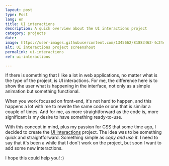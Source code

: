 ```yaml
---
layout: post
type: Post
lang: en
title: UI interactions
description: A quick overview about the UI interactions project
category: projects
date: 
image: https://user-images.githubusercontent.com/1345662/81883462-4c24c300-9563-11ea-868b-6e74bc3638b9.png
alt: UI interactions project screenshout
permalink: ui-interactions
ref: ui-interactions

---
```

If there is something that I like a lot in web applications, no matter what is the type of the project, is UI interactions. For me, the difference here is to show the user what is happening in the interface, not only as a simple animation but something functional.  
  
When you work focused on front-end, it's not hard to happen, and this happens a lot with me to rewrite the same code or one that is similar a couple of times. And for me, as more straightforward as the code is, more significant is my desire to have something ready-to-use.  
  
With this concept in mind, plus my passion for CSS that some time ago, I decided to create the [UI interactions](https://raphaelfabeni.com/ui-interactions) project. The idea was to be something quick and straightforward. Something simple as _copy and use it_. I need to say that it's been a while that I don't work on the project, but soon I want to add some new interactions.  
  
I hope this could help you! :)